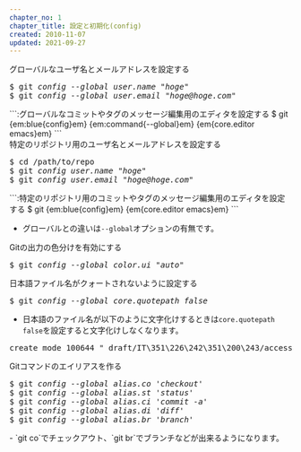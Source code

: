 ```yaml
---
chapter_no: 1
chapter_title: 設定と初期化(config)
created: 2010-11-07
updated: 2021-09-27
---
```

<div class="code-box">
<div class="title">グローバルなユーザ名とメールアドレスを設定する</div>
<pre>
$ git <em class="blue">config</em> <em class="command">--global</em> <em>user.name "hoge"</em>
$ git <em class="blue">config</em> <em class="command">--global</em> <em>user.email "hoge@hoge.com"</em>
</pre>
</div>
```:グローバルなコミットやタグのメッセージ編集用のエディタを設定する
$ git {em:blue{config}em} {em:command{--global}em} {em{core.editor emacs}em}
```

<div class="code-box">
<div class="title">特定のリポジトリ用のユーザ名とメールアドレスを設定する</div>
<pre>
$ cd /path/to/repo
$ git <em class="blue">config</em> <em>user.name "hoge"</em>
$ git <em class="blue">config</em> <em>user.email "hoge@hoge.com"</em>
</pre>
</div>
```:特定のリポジトリ用のコミットやタグのメッセージ編集用のエディタを設定する
$ git {em:blue{config}em} {em{core.editor emacs}em}
```

- グローバルとの違いは`--global`オプションの有無です。

<div class="code-box">
<div class="title">Gitの出力の色分けを有効にする</div>
<pre>
$ git <em class="blue">config</em> <em class="command">--global</em> <em>color.ui "auto"</em>
</pre>
</div>

<div class="code-box">
<div class="title">日本語ファイル名がクォートされないように設定する</div>
<pre>
$ git <em class="blue">config</em> <em class="command">--global</em> <em>core.quotepath false</em>
</pre>
</div>

- 日本語のファイル名が以下のように文字化けするときは`core.quotepath false`を設定すると文字化けしなくなります。

<div class="code-box-output no-title">
<pre>
create mode 100644 "_draft/IT\351\226\242\351\200\243/access.md"
</pre>
</div>


<div class="code-box">
<div class="title">Gitコマンドのエイリアスを作る</div>
<pre>
$ git <em class="blue">config</em> <em class="command">--global</em> <em>alias.co 'checkout'</em>
$ git <em class="blue">config</em> <em class="command">--global</em> <em>alias.st 'status'</em>
$ git <em class="blue">config</em> <em class="command">--global</em> <em>alias.ci 'commit -a'</em>
$ git <em class="blue">config</em> <em class="command">--global</em> <em>alias.di 'diff'</em>
$ git <em class="blue">config</em> <em class="command">--global</em> <em>alias.br 'branch'</em>
</pre>
</div>
- `git co`でチェックアウト、`git br`でブランチなどが出来るようになります。
